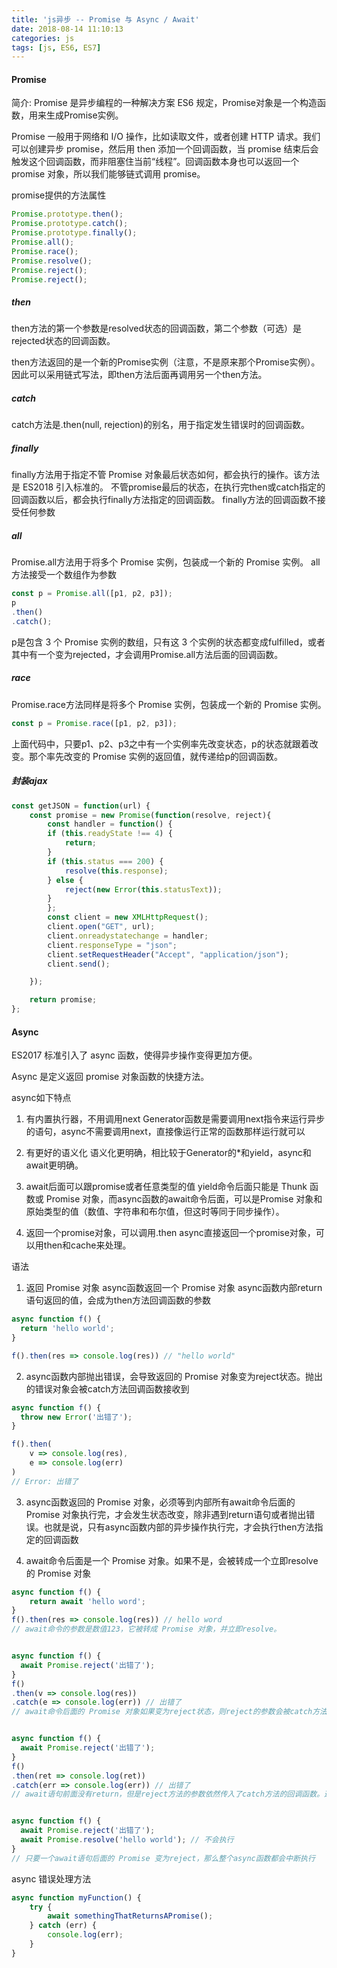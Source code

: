 ```yaml
---
title: 'js异步 -- Promise 与 Async / Await'
date: 2018-08-14 11:10:13
categories: js
tags: [js, ES6, ES7]
---
```


#### Promise
简介:
Promise 是异步编程的一种解决方案
ES6 规定，Promise对象是一个构造函数，用来生成Promise实例。

Promise 一般用于网络和 I/O 操作，比如读取文件，或者创建 HTTP 请求。我们可以创建异步 promise，然后用 then 添加一个回调函数，当 promise 结束后会触发这个回调函数，而非阻塞住当前“线程”。回调函数本身也可以返回一个 promise 对象，所以我们能够链式调用 promise。

promise提供的方法属性


```js
Promise.prototype.then();
Promise.prototype.catch();
Promise.prototype.finally();
Promise.all();
Promise.race();
Promise.resolve();
Promise.reject();
Promise.reject();
```

##### then

then方法的第一个参数是resolved状态的回调函数，第二个参数（可选）是rejected状态的回调函数。

then方法返回的是一个新的Promise实例（注意，不是原来那个Promise实例）。因此可以采用链式写法，即then方法后面再调用另一个then方法。

##### catch

catch方法是.then(null, rejection)的别名，用于指定发生错误时的回调函数。

##### finally

finally方法用于指定不管 Promise 对象最后状态如何，都会执行的操作。该方法是 ES2018 引入标准的。
不管promise最后的状态，在执行完then或catch指定的回调函数以后，都会执行finally方法指定的回调函数。
finally方法的回调函数不接受任何参数

##### all

Promise.all方法用于将多个 Promise 实例，包装成一个新的 Promise 实例。
all方法接受一个数组作为参数

```js
const p = Promise.all([p1, p2, p3]);
p
.then()
.catch();
```

p是包含 3 个 Promise 实例的数组，只有这 3 个实例的状态都变成fulfilled，或者其中有一个变为rejected，才会调用Promise.all方法后面的回调函数。


##### race
Promise.race方法同样是将多个 Promise 实例，包装成一个新的 Promise 实例。

```js
const p = Promise.race([p1, p2, p3]);
```
上面代码中，只要p1、p2、p3之中有一个实例率先改变状态，p的状态就跟着改变。那个率先改变的 Promise 实例的返回值，就传递给p的回调函数。




##### 封装ajax

```js
const getJSON = function(url) {
    const promise = new Promise(function(resolve, reject){
        const handler = function() {
        if (this.readyState !== 4) {
            return;
        }
        if (this.status === 200) {
            resolve(this.response);
        } else {
            reject(new Error(this.statusText));
        }
        };
        const client = new XMLHttpRequest();
        client.open("GET", url);
        client.onreadystatechange = handler;
        client.responseType = "json";
        client.setRequestHeader("Accept", "application/json");
        client.send();

    });

    return promise;
};
```

#### Async

ES2017 标准引入了 async 函数，使得异步操作变得更加方便。

Async 是定义返回 promise 对象函数的快捷方法。

async如下特点

1. 有内置执行器，不用调用next
Generator函数是需要调用next指令来运行异步的语句，async不需要调用next，直接像运行正常的函数那样运行就可以

2. 有更好的语义化
语义化更明确，相比较于Generator的*和yield，async和await更明确。

3. await后面可以跟promise或者任意类型的值
yield命令后面只能是 Thunk 函数或 Promise 对象，而async函数的await命令后面，可以是Promise 对象和原始类型的值（数值、字符串和布尔值，但这时等同于同步操作）。

4. 返回一个promise对象，可以调用.then
async直接返回一个promise对象，可以用then和cache来处理。

语法
1. 返回 Promise 对象
async函数返回一个 Promise 对象
async函数内部return语句返回的值，会成为then方法回调函数的参数

```js
async function f() {
  return 'hello world';
}

f().then(res => console.log(res)) // "hello world"
```
2. async函数内部抛出错误，会导致返回的 Promise 对象变为reject状态。抛出的错误对象会被catch方法回调函数接收到

```js
async function f() {
  throw new Error('出错了');
}

f().then(
    v => console.log(res),
    e => console.log(err)
)
// Error: 出错了
```

3. async函数返回的 Promise 对象，必须等到内部所有await命令后面的 Promise 对象执行完，才会发生状态改变，除非遇到return语句或者抛出错误。也就是说，只有async函数内部的异步操作执行完，才会执行then方法指定的回调函数

4. await命令后面是一个 Promise 对象。如果不是，会被转成一个立即resolve的 Promise 对象

```js
async function f() {
    return await 'hello word';
}
f().then(res => console.log(res)) // hello word
// await命令的参数是数值123，它被转成 Promise 对象，并立即resolve。


async function f() {
  await Promise.reject('出错了');
}
f()
.then(v => console.log(res))
.catch(e => console.log(err)) // 出错了
// await命令后面的 Promise 对象如果变为reject状态，则reject的参数会被catch方法的回调函数接收到


async function f() {
  await Promise.reject('出错了');
}
f()
.then(ret => console.log(ret))
.catch(err => console.log(err)) // 出错了
// await语句前面没有return，但是reject方法的参数依然传入了catch方法的回调函数。这里如果在await前面加上return，效果是一样的


async function f() {
  await Promise.reject('出错了');
  await Promise.resolve('hello world'); // 不会执行
}
// 只要一个await语句后面的 Promise 变为reject，那么整个async函数都会中断执行
```

async 错误处理方法

```js
async function myFunction() {
    try {
        await somethingThatReturnsAPromise();
    } catch (err) {
        console.log(err);
    }
}
```